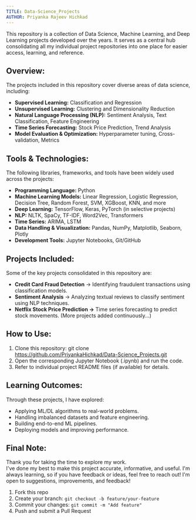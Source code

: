 ```yaml
---
TITLE: Data-Science_Projects
AUTHOR: Priyanka Rajeev Hichkad
---
```


This repository is a collection of Data Science, Machine Learning, and Deep Learning projects developed over the years.
It serves as a central hub consolidating all my individual project repositories into one place for easier access, learning, and reference.


## Overview:
The projects included in this repository cover diverse areas of data science, including:
- **Supervised Learning:** Classification and Regression
- **Unsupervised Learning:** Clustering and Dimensionality Reduction
- **Natural Language Processing (NLP):** Sentiment Analysis, Text Classification, Feature Engineering
- **Time Series Forecasting:** Stock Price Prediction, Trend Analysis
- **Model Evaluation & Optimization:** Hyperparameter tuning, Cross-validation, Metrics


## Tools & Technologies:
The following libraries, frameworks, and tools have been widely used across the projects:
- **Programming Language:** Python
- **Machine Learning Models:** Linear Regression, Logistic Regression, Decision Tree, Random Forest, SVM, XGBoost, KNN, and more
- **Deep Learning:** TensorFlow, Keras, PyTorch (in selective projects)
- **NLP:** NLTK, SpaCy, TF-IDF, Word2Vec, Transformers
- **Time Series:** ARIMA, LSTM
- **Data Handling & Visualization:** Pandas, NumPy, Matplotlib, Seaborn, Plotly
- **Development Tools:** Jupyter Notebooks, Git/GitHub


## Projects Included:
Some of the key projects consolidated in this repository are:
- **Credit Card Fraud Detection** → Identifying fraudulent transactions using classification models.
- **Sentiment Analysis** → Analyzing textual reviews to classify sentiment using NLP techniques.
- **Netflix Stock Price Prediction →** Time series forecasting to predict stock movements.
(More projects added continuously...)


## How to Use:
1. Clone this repository: git clone https://github.com/PriyankaHichkad/Data-Science_Projects.git
3. Open the corresponding Jupyter Notebook (.ipynb) and run the code.
4. Refer to individual project README files (if available) for details.


## Learning Outcomes:
Through these projects, I have explored:
- Applying ML/DL algorithms to real-world problems.
- Handling imbalanced datasets and feature engineering.
- Building end-to-end ML pipelines.
- Deploying models and improving performance.


## Final Note:
Thank you for taking the time to explore my work.  
I've done my best to make this project accurate, informative, and useful. I'm always learning, so if you have feedback or ideas, feel free to reach out!
I'm open to suggestions, improvements, and feedback!
1. Fork this repo  
2. Create your branch: `git checkout -b feature/your-feature`  
3. Commit your changes: `git commit -m "Add feature"`  
4. Push and submit a Pull Request

